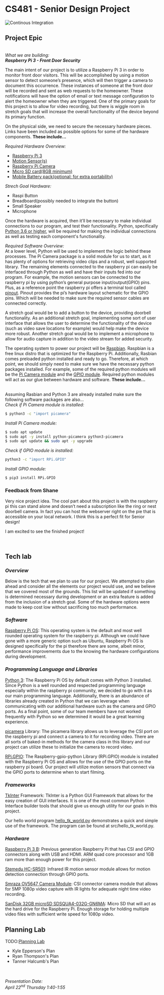 # CS481 - Senior Design Project

![Continous Integration](https://github.com/shanep-capstone/cs481-s21-team_3/actions/workflows/ci.yml/badge.svg)
## Project Epic
&nbsp;  
*What we are building:*  
***Raspberry Pi 3 - Front Door Security*** 
&nbsp;  

The main intent of our project is to utilize a Raspberry Pi 3 in order to monitor front door visitors. This will be accomplished by using a motion sensor to detect someone’s presence, which will then trigger a camera to document this occurrence. These instances of someone at the front door will be recorded and sent as web requests to the homeowner. These notifications will have the option of email or text message configuration to alert the homeowner when they are triggered. One of the primary goals for this project is to allow for video recording, but there is wiggle room in stretch goals that will increase the overall functionality of the device beyond its primary function. 
  
On the physical side, we need to secure the necessary hardware pieces. Links have been included as possible options for some of the hardware components. **These include...**

_Required Hardware Overview:_
* [Raspberry Pi 3](https://www.amazon.com/Raspberry-Pi-MS-004-00000024-Model-Board/dp/B01LPLPBS8/ref=sr_1_4?dchild=1&keywords=raspberry+pi+3&qid=1612218605&s=electronics&sr=1-4)  
* [Motion Sensor(s)](https://www.amazon.com/gp/product/B07KBWVJMP/ref=ppx_yo_dt_b_asin_title_o07_s00?ie=UTF8&psc=1)  
* [Raspberry Pi Camera](https://www.amazon.com/Camera-Module-Raspberry-Supports-Compatible/dp/B073183KYK/ref=sr_1_4?dchild=1&keywords=raspberry+pi+3+camera&qid=1612218684&s=electronics&sr=1-4)
* [Micro SD card(8GB minimum)](https://www.amazon.com/SanDisk-Ultra-microSDHC-Memory-Adapter/dp/B08GY9NYRM/ref=sr_1_3?dchild=1&keywords=micro+sd+card+32gb&qid=1612218327&sr=8-3)  
* [Mobile Battery pack(optional: for extra portability)](https://www.amazon.com/gp/product/B07YCR7FR9/ref=ppx_yo_dt_b_asin_title_o00_s00?ie=UTF8&psc=1)  

_Strech Goal Hardware:_  
* Raspi Button
* Breadboard(possibly needed to integrate the button)
* Small Speaker
* Microphone
  

Once the hardware is acquired, then it’ll be necessary to make individual connections to our program, and test their functionality. Python, specifically [Python 3.6 or higher](https://www.python.org/downloads/), will be required for making the individual connections as well as testing each component's functionality. 
  

_Required Software Overview:_  
At a lower level, Python will be used to implement the logic behind these processes. The Pi Camera package is a solid module for us to start, as it has plenty of options for retrieving video clips and a robust, well supported library. The remaining elements connected to the raspberry pi can easily be interfaced through Python as well and have their inputs fed into our program. For example, the motion sensors can be connected to the raspberry pi by using python’s general purpose input/output(GPIO) pins. Plus, as a reference point the raspberry pi offers a terminal tool called [pinout](https://www.raspberrypi.org/documentation/usage/gpio/). Pinout provides the pi’s hardware layout schematic for the GPIO pins. Which will be needed to make sure the required sensor cables are connected correctly.

A stretch goal would be to add a button to the device, providing doorbell functionality. As an additional stretch goal, implementing some sort of user interface that allows the user to determine the functionality of the device (such as video save locations for example) would help make the device more robust. Another stretch goal would be to implement a microphone to allow for audio capture in addition to the video stream for added security. 

The operating system to power our project will be [Raspbian](https://www.raspbian.org/). Raspbian is a free linux distro that is optimized for the Raspberry Pi. Additionally, Rasbian comes preloaded python installed and ready to go. Therefore, at which point, we should simply need to make sure we have the necessary python packages installed. For example, some of the required python modules will be the [Pi Camera module](https://picamera.readthedocs.io/en/release-1.13/install.html) and the [GPIO module](https://pypi.org/project/RPi.GPIO/). Required python modules will act as our glue between hardware and software. **These include...**

&nbsp;  
Assuming Rasbian and Python 3 are already installed make sure the following software packages are also...
&nbsp;  
*Check if Pi Camera module is installed:*
```sh
$ python3 -c "import picamera"
```  
*Install Pi Camera module:*
```sh
$ sudo apt update
$ sudo apt -y install python-picamera python3-picamera
$ sudo apt update && sudo apt -y upgrade
```  
*Check if GPIO module is installed:*
```sh
python3 -c "import RPi.GPIO"
```
*Install GPIO module:*
```sh
$ pip3 install RPi.GPIO
```

### Feedback from Shane

Very nice project idea. The cool part about this project is with the raspberry pi this can stand alone and doesn’t need a subscription like the ring or nest doorbell camera. In fact you can host the webserver right on the pie that is accessible on your local network. I think this is a perfect fit for Senior design!

I am excited to see the finished project! 

  
&nbsp;  
## Tech lab

### _Overview_

Below is the tech that we plan to use for our project. We attempted to plan ahead and consider all the elements our project would use, and we believe that we covered most of the grounds. This list will be updated if something is determined necessary during development or an extra feature is added from the inclusion of a stretch goal. Some of the hardware options were made to keep cost low without sacrificing too much performance.

### _Software_

[Raspberry Pi OS](https://www.raspberrypi.org/documentation/raspbian/): This operating system is the default and most well rounded operating system for the raspberry pi. Although we could have gone with a more generic option such as Ubuntu, Raspberry Pi OS is designed specifically for the pi therefore there are some, albeit minor, performance improvements due to the knowing the hardware configurations during development.

### _Programming Language and Libraries_

[Python 3](https://docs.python.org/3/): The Raspberry Pi OS by default comes with Python 3 installed. Since Python is a well rounded and respected programming language especially within the raspberry pi community, we decided to go with it as our main programming language. Additionally, there is an abundance of libraries already created in Python that we can leverage when communicating with our additional hardware such as the camera and GPIO ports. As a final point, some of our team members have not worked frequently with Python so we determined it would be a great learning experience. 

[picamera](https://picamera.readthedocs.io/en/release-1.13/) Library: The picamera library allows us to leverage the CSI port on the raspberry pi and connect a camera to it for recording video. There are all sorts of baked-in methods for the camera class in this library and our project can utilize these to initialize the camera to record video.

[RPi.GPIO](https://sourceforge.net/p/raspberry-gpio-python/wiki/Home/): The Raspberry-gpio-python Library (RPi.GPIO) module is installed with the Raspberry Pi OS and allows for the use of the GPIO ports on the raspberry pi board. Our project will utilize motion sensors that connect via the GPIO ports to determine when to start filming.

### _Frameworks_

[TkInter](https://wiki.python.org/moin/TkInter) Framework: TkInter is a Python GUI Framework that allows for the easy creation of GUI interfaces. It is one of the most common Python Interface builder tools that should give us enough utility for our goals in this project.

Our hello world program [hello_tk_world.py](https://github.com/shanep-capstone/cs481-s21-team_3/blob/master/src/hello_tk_world.py) demonstrates a quick and simple use of the framework. The program can be found at src/hello_tk_world.py.  

### _Hardware_

[Raspberry Pi 3 B](https://www.amazon.com/Raspberry-Pi-MS-004-00000024-Model-Board/dp/B01LPLPBS8/ref=sr_1_4?dchild=1&keywords=raspberry+pi+3&qid=1612218605&s=electronics&sr=1-4): Previous generation Raspberry Pi that has CSI and GPIO connectors along with USB and HDMI. ARM quad core processor and 1GB ram more than enough power for this project.

[Stemedu HC-SR501](https://www.amazon.com/gp/product/B07KBWVJMP/ref=ppx_yo_dt_b_asin_title_o07_s00?ie=UTF8&psc=1): Infrared IR motion sensor module allows for motion detection connection through GPIO ports.

[Smraza OV5647 Camera Module](https://www.amazon.com/Camera-Module-Raspberry-Supports-Compatible/dp/B073183KYK/ref=sr_1_4?dchild=1&keywords=raspberry+pi+3+camera&qid=1612218684&s=electronics&sr=1-4): CSI connector camera module that allows for 5MP 1080p video capture with IR lights for adequate night time video recording. 

[SanDisk 32GB microSD SDSQUA4-032G-GN6MA](https://www.amazon.com/SanDisk-Ultra-microSDHC-Memory-Adapter/dp/B08GY9NYRM/ref=sr_1_3?dchild=1&keywords=micro+sd+card+32gb&qid=1612218327&sr=8-3): Micro SD that will act as the hard drive for the Raspberry Pi. Enough storage for holding multiple video files with sufficient write speed for 1080p video.


## Planning Lab

TODO:[Planning Lab](https://shanep.github.io/capstone/labs/planning/)

<!--
Left the markdown below as a comment to be a reference point for when we hyperlink our plans.  

- [Jane's Plan](planning/janedoe@u.boisestate.edu.md) 
-->
- Kyle Epperson's Plan
- Ryan Thompson's Plan
- Tanner Halcumb's Plan  

&nbsp;  
&nbsp;         
*Presentation Date:*  
*April 22<sup>nd</sup> Thursday 1:40-1:55*
